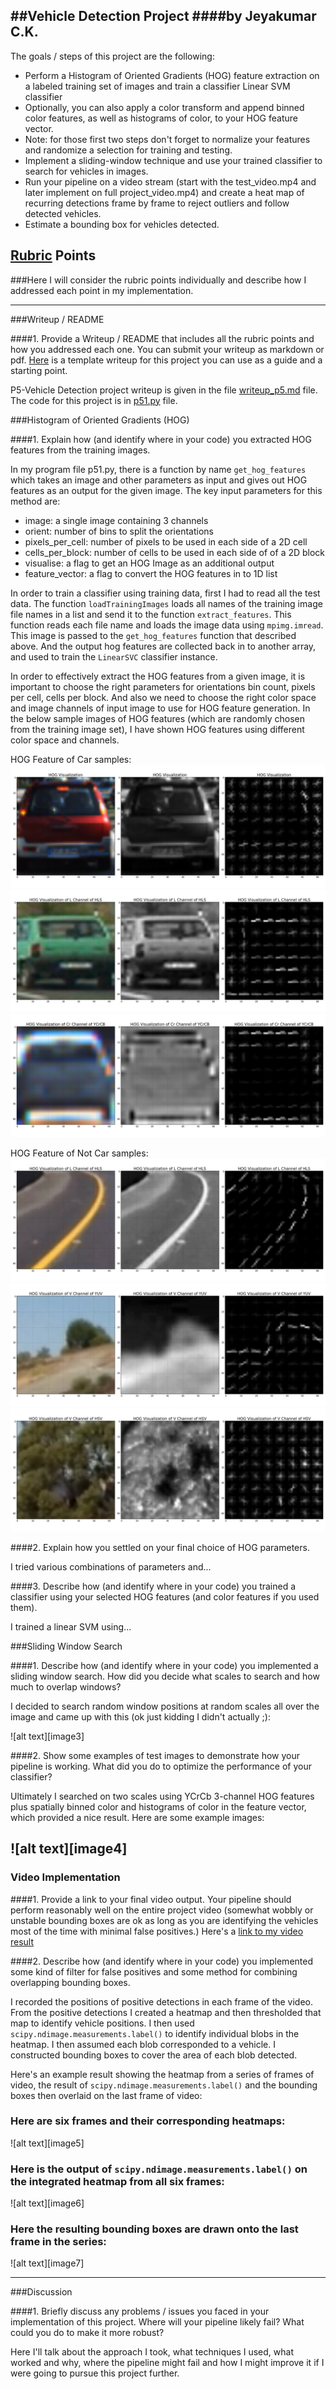 ##**Vehicle Detection Project**
####by Jeyakumar C.K.
---
The goals / steps of this project are the following:

* Perform a Histogram of Oriented Gradients (HOG) feature extraction on a labeled training set of images and train a classifier Linear SVM classifier
* Optionally, you can also apply a color transform and append binned color features, as well as histograms of color, to your HOG feature vector.
* Note: for those first two steps don't forget to normalize your features and randomize a selection for training and testing.
* Implement a sliding-window technique and use your trained classifier to search for vehicles in images.
* Run your pipeline on a video stream (start with the test_video.mp4 and later implement on full project_video.mp4) and create a heat map of recurring detections frame by frame to reject outliers and follow detected vehicles.
* Estimate a bounding box for vehicles detected.

## [Rubric](https://review.udacity.com/#!/rubrics/513/view) Points
###Here I will consider the rubric points individually and describe how I addressed each point in my implementation.  

---
###Writeup / README

####1. Provide a Writeup / README that includes all the rubric points and how you addressed each one.  You can submit your writeup as markdown or pdf.  [Here](https://github.com/udacity/CarND-Vehicle-Detection/blob/master/writeup_template.md) is a template writeup for this project you can use as a guide and a starting point.  

P5-Vehicle Detection project writeup is given in the file [writeup_p5.md](writeup_p5.md) file. The code for this project is in [p51.py](p51.py) file.

###Histogram of Oriented Gradients (HOG)

####1. Explain how (and identify where in your code) you extracted HOG features from the training images.

In my program file p51.py, there is a function by name `get_hog_features` which takes an image and other parameters as input and gives out HOG features as an output for the given image. The key input parameters for this method are:
- image: a single image containing 3 channels
- orient: number of bins to split the orientations
- pixels_per_cell: number of pixels to be used in each side of a 2D cell
- cells_per_block: number of cells to be used in each side of of a 2D block
- visualise: a flag to get an HOG Image as an additional output
- feature_vector: a flag to convert the HOG features in to 1D list

In order to train a classifier using training data, first I had to read all the test data.  The function `loadTrainingImages` loads all names of the training image file names in a list and send it to the function `extract_features`. This function reads each file name and loads the image data using `mpimg.imread`.  This image is passed to the `get_hog_features` function that described above.  And the output hog features are collected back in to another array, and used to train the `LinearSVC` classifier instance.  

In order to effectively extract the HOG features from a given image, it is important to choose the right parameters for orientations bin count, pixels per cell, cells per block.  And also we need to choose the right color space and image channels of input image to use for HOG feature generation.  In the below sample images of HOG features (which are randomly chosen from the training image set), I have shown HOG features using different color space and channels.

HOG Feature of Car samples:
![Car: HOG Features of S-Channel of HLS](output_images/hog_car_schannel.png)
![Car](output_images/hog_car_lchannel_1.png)
![Car](output_images/hog_car_crchannel_1.png)

HOG Feature of Not Car samples:
![NotCar](output_images/hog_notcar_lchannel_1.png)
![NotCar](output_images/hog_notcar_vchannel_1.png)
![NotCar](output_images/hog_notcar_vchannel_2.png)

####2. Explain how you settled on your final choice of HOG parameters.

I tried various combinations of parameters and...

####3. Describe how (and identify where in your code) you trained a classifier using your selected HOG features (and color features if you used them).

I trained a linear SVM using...

###Sliding Window Search

####1. Describe how (and identify where in your code) you implemented a sliding window search.  How did you decide what scales to search and how much to overlap windows?

I decided to search random window positions at random scales all over the image and came up with this (ok just kidding I didn't actually ;):

![alt text][image3]

####2. Show some examples of test images to demonstrate how your pipeline is working.  What did you do to optimize the performance of your classifier?

Ultimately I searched on two scales using YCrCb 3-channel HOG features plus spatially binned color and histograms of color in the feature vector, which provided a nice result.  Here are some example images:

![alt text][image4]
---

### Video Implementation

####1. Provide a link to your final video output.  Your pipeline should perform reasonably well on the entire project video (somewhat wobbly or unstable bounding boxes are ok as long as you are identifying the vehicles most of the time with minimal false positives.)
Here's a [link to my video result](./project_video.mp4)


####2. Describe how (and identify where in your code) you implemented some kind of filter for false positives and some method for combining overlapping bounding boxes.

I recorded the positions of positive detections in each frame of the video.  From the positive detections I created a heatmap and then thresholded that map to identify vehicle positions.  I then used `scipy.ndimage.measurements.label()` to identify individual blobs in the heatmap.  I then assumed each blob corresponded to a vehicle.  I constructed bounding boxes to cover the area of each blob detected.  

Here's an example result showing the heatmap from a series of frames of video, the result of `scipy.ndimage.measurements.label()` and the bounding boxes then overlaid on the last frame of video:

### Here are six frames and their corresponding heatmaps:

![alt text][image5]

### Here is the output of `scipy.ndimage.measurements.label()` on the integrated heatmap from all six frames:
![alt text][image6]

### Here the resulting bounding boxes are drawn onto the last frame in the series:
![alt text][image7]



---

###Discussion

####1. Briefly discuss any problems / issues you faced in your implementation of this project.  Where will your pipeline likely fail?  What could you do to make it more robust?

Here I'll talk about the approach I took, what techniques I used, what worked and why, where the pipeline might fail and how I might improve it if I were going to pursue this project further.  
